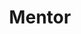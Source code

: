 ---
draft: false
name: Christian Ndjobo
title: Mentor
role: Chez RDC Etudes, Christian est chargé d’accompagner les étudiants dans leurs projets d’études pour la Belgique
about: Christian poursuit actuellement un diplôme universitaire de technologie (DUT) en réseaux et télécommunications à l’institut universitaire de technologie Belfort-Montbéliard en France. \nSon expérience personnelle ainsi que sa passion à aider les autres l’ont poussé à s’impliquer au sein de RDC Études pour assister ceux qui désirent étudier en France à réaliser leurs rêves comme ce fut son cas dans le passé.
image: ../../static/images/team/christian.jpg
---